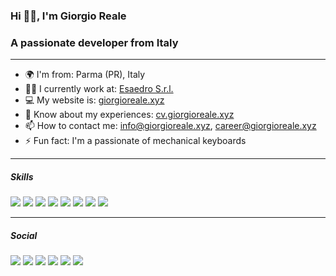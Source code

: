 ### Hi 👋🏻, I'm Giorgio Reale
### A passionate developer from Italy

--------------------

* 🌍 I'm from: Parma (PR), Italy
* 👨‍💻 I currently work at: [Esaedro S.r.l.](https://www.esaedro.com/)
* 💻 My website is: [giorgioreale.xyz](http://giorgioreale.xyz)
* 📄 Know about my experiences: [cv.giorgioreale.xyz](http://cv.giorgioreale.xyz)
* 📫 How to contact me: [info@giorgioreale.xyz](mailto:info@giorgioreale.xyz), [career@giorgioreale.xyz](mailto:career@giorgioreale.xyz)
* ⚡ Fun fact: I'm a passionate of mechanical keyboards

--------------------

##### Skills
![](https://img.shields.io/badge/html-html5?style=for-the-badge&logo=html5&color=e34c26&logoColor=ffffff)
![](https://img.shields.io/badge/css-css3?style=for-the-badge&logo=css3&color=264ee4&logoColor=ffffff)
![](https://img.shields.io/badge/javascript-javascript?style=for-the-badge&logo=javascript&color=ecd84d&logoColor=000000)
![](https://img.shields.io/badge/sass/scss-sass?style=for-the-badge&logo=sass&color=cf649a&logoColor=ffffff)
![](https://img.shields.io/badge/php-php?style=for-the-badge&logo=php&color=6e81b6&logoColor=ffffff)
![](https://img.shields.io/badge/mysql-mysql?style=for-the-badge&logo=mysql&color=00769a&logoColor=ffffff)
![](https://img.shields.io/badge/docker-docker?style=for-the-badge&logo=docker&color=0092e6&logoColor=ffffff)
![](https://img.shields.io/badge/linux-linux?style=for-the-badge&logo=linux&color=000000&logoColor=ffffff)

-------------------------

##### Social
[![](https://img.shields.io/badge/GiorgioReale-linkedin?style=for-the-badge&logo=linkedin&color=0077b5&logoColor=ffffff)](https://www.linkedin.com/in/giorgioreale)
[![](https://img.shields.io/badge/GiorgioReale-github?style=for-the-badge&logo=github&color=171515&logoColor=ffffff)](https://github.com/GiorgioReale)
[![](https://img.shields.io/badge/@GiorgioReale-gitlab?style=for-the-badge&logo=gitlab&color=fca121&logoColor=ffffff)](https://gitlab.com/GiorgioReale)
[![](https://img.shields.io/badge/@GiorgioRealeXYZ-twitter?style=for-the-badge&logo=twitter&color=1da1f2&logoColor=ffffff)](https://twitter.com/GiorgioRealeXYZ)
[![](https://img.shields.io/badge/u/GiorgioReale-reddit?style=for-the-badge&logo=reddit&color=ff4300&logoColor=ffffff)](https://www.reddit.com/user/GiorgioReale)
[![](https://img.shields.io/badge/@giorgioreale-instagram?style=for-the-badge&logo=instagram&color=405de6&logoColor=ffffff)](http://www.instagram.com/giorgioreale)
